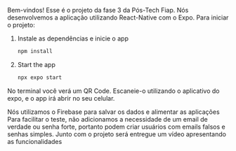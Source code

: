 Bem-vindos!
Esse é o projeto da fase 3 da Pós-Tech Fiap. Nós desenvolvemos a aplicação utilizando React-Native com o Expo.
Para iniciar o projeto:

1. Instale as dependências e inicie o app

   ```bash
   npm install
   ```

2. Start the app

   ```bash
   npx expo start
   ```

No terminal você verá um QR Code. Escaneie-o utilizando o aplicativo do expo, e o app irá abrir no seu celular.

Nós utilizamos o Firebase para salvar os dados e alimentar as aplicações
Para facilitar o teste, não adicionamos a necessidade de um email de verdade ou senha forte, portanto podem criar usuários com emails falsos e senhas simples.
Junto com o projeto será entregue um vídeo apresentando as funcionalidades
